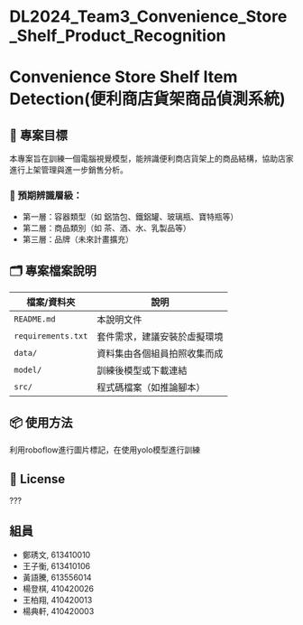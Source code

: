 # DL2024_Team3_Convenience_Store_Shelf_Product_Recognition
# Convenience Store Shelf Item Detection(便利商店貨架商品偵測系統)
## 📌 專案目標

本專案旨在訓練一個電腦視覺模型，能辨識便利商店貨架上的商品結構，協助店家進行上架管理與進一步銷售分析。

### 🎯 預期辨識層級：
- 第一層：容器類型（如 鋁箔包、鐵鋁罐、玻璃瓶、寶特瓶等）
- 第二層：商品類別（如 茶、酒、水、乳製品等）
- 第三層：品牌（未來計畫擴充）

## 🗂️ 專案檔案說明

| 檔案/資料夾         | 說明 |
|---------------------|------|
| `README.md`         | 本說明文件 |
| `requirements.txt`  | 套件需求，建議安裝於虛擬環境 |
| `data/`             | 資料集由各個組員拍照收集而成 |
| `model/`            | 訓練後模型或下載連結 |
| `src/`              | 程式碼檔案（如推論腳本） |

## 📦 使用方法
利用roboflow進行圖片標記，在使用yolo模型進行訓練

## 📄 License
???

## 組員
* 鄭琇文, 613410010
* 王子衡, 613410106
* 黃語騰, 613556014
* 楊登棋, 410420026
* 王柏翔, 410420013
* 楊典軒, 410420003

